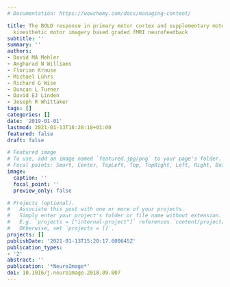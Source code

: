 ```yaml
---
# Documentation: https://wowchemy.com/docs/managing-content/

title: The BOLD response in primary motor cortex and supplementary motor area during
  kinesthetic motor imagery based graded fMRI neurofeedback
subtitle: ''
summary: ''
authors:
- David MA Mehler
- Angharad N Williams
- Florian Krause
- Michael Lührs
- Richard G Wise
- Duncan L Turner
- David EJ Linden
- Joseph R Whittaker
tags: []
categories: []
date: '2019-01-01'
lastmod: 2021-01-13T16:20:18+01:00
featured: false
draft: false

# Featured image
# To use, add an image named `featured.jpg/png` to your page's folder.
# Focal points: Smart, Center, TopLeft, Top, TopRight, Left, Right, BottomLeft, Bottom, BottomRight.
image:
  caption: ''
  focal_point: ''
  preview_only: false

# Projects (optional).
#   Associate this post with one or more of your projects.
#   Simply enter your project's folder or file name without extension.
#   E.g. `projects = ["internal-project"]` references `content/project/deep-learning/index.md`.
#   Otherwise, set `projects = []`.
projects: []
publishDate: '2021-01-13T15:20:17.600645Z'
publication_types:
- '2'
abstract: ''
publication: '*NeuroImage*'
doi: 10.1016/j.neuroimage.2018.09.007
---
```

